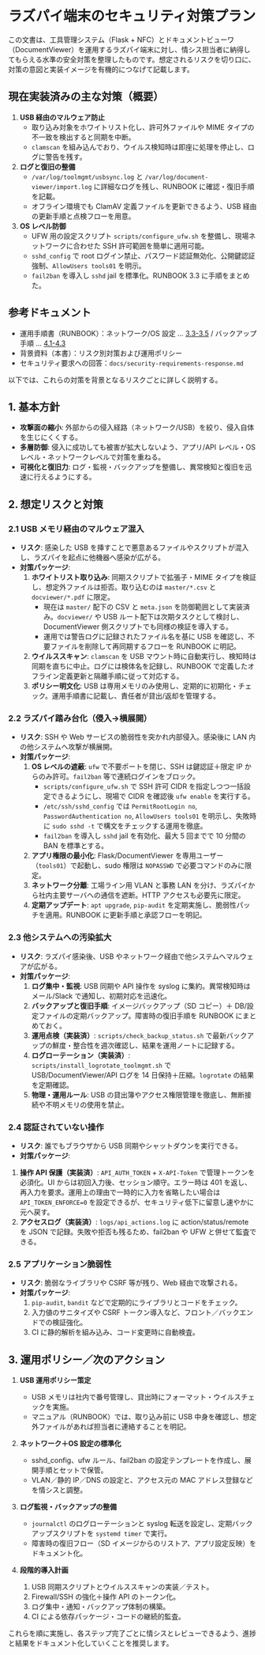 # ラズパイ端末のセキュリティ対策プラン

この文書は、工具管理システム（Flask + NFC）とドキュメントビューワ（DocumentViewer）を運用するラズパイ端末に対し、情シス担当者に納得してもらえる水準の安全対策を整理したものです。想定されるリスクを切り口に、対策の意図と実装イメージを有機的につなげて記載します。

## 現在実装済みの主な対策（概要）

1. **USB 経由のマルウェア防止**  
   - 取り込み対象をホワイトリスト化し、許可外ファイルや MIME タイプの不一致を検出すると同期を中断。  
   - `clamscan` を組み込んでおり、ウイルス検知時は即座に処理を停止し、ログに警告を残す。
2. **ログと復旧の整備**  
   - `/var/log/toolmgmt/usbsync.log` と `/var/log/document-viewer/import.log` に詳細なログを残し、RUNBOOK に確認・復旧手順を記載。  
   - オフライン環境でも ClamAV 定義ファイルを更新できるよう、USB 経由の更新手順と点検フローを用意。
3. **OS レベル防御**  
   - UFW 用の設定スクリプト `scripts/configure_ufw.sh` を整備し、現場ネットワークに合わせた SSH 許可範囲を簡単に適用可能。  
   - `sshd_config` で root ログイン禁止、パスワード認証無効化、公開鍵認証強制、`AllowUsers tools01` を明示。  
   - `fail2ban` を導入し `sshd` jail を標準化。RUNBOOK 3.3 に手順をまとめた。

## 参考ドキュメント

- 運用手順書（RUNBOOK）：ネットワーク/OS 設定 … [3.3-3.5](../RUNBOOK.md#33-os-レベル防御firewall--ssh) / バックアップ手順 … [4.1-4.3](../RUNBOOK.md#41-日次バックアップ保持-14-日)
- 背景資料（本書）：リスク別対策および運用ポリシー
- セキュリティ要求への回答：`docs/security-requirements-response.md`

以下では、これらの対策を背景となるリスクごとに詳しく説明する。

## 1. 基本方針

- **攻撃面の縮小**: 外部からの侵入経路（ネットワーク/USB）を絞り、侵入自体を生じにくくする。
- **多層防御**: 侵入に成功しても被害が拡大しないよう、アプリ/API レベル・OS レベル・ネットワークレベルで対策を重ねる。
- **可視化と復旧力**: ログ・監視・バックアップを整備し、異常検知と復旧を迅速に行えるようにする。

## 2. 想定リスクと対策

### 2.1 USB メモリ経由のマルウェア混入
- **リスク**: 感染した USB を挿すことで悪意あるファイルやスクリプトが混入し、ラズパイを起点に他機器へ感染が広がる。
- **対策パッケージ**:
  1. **ホワイトリスト取り込み**: 同期スクリプトで拡張子・MIME タイプを検証し、想定外ファイルは拒否。取り込むのは `master/*.csv` と `docviewer/*.pdf` に限定。
      - 現在は `master/` 配下の CSV と `meta.json` を防御範囲として実装済み。`docviewer/` や USB ルート配下は次期タスクとして検討し、DocumentViewer 側スクリプトでも同様の検証を導入する。
      - 運用では警告ログに記録されたファイル名を基に USB を確認し、不要ファイルを削除して再同期するフローを RUNBOOK に明記。
  2. **ウイルススキャン**: `clamscan` を USB マウント時に自動実行し、検知時は同期を直ちに中止。ログには検体名を記録し、RUNBOOK で定義したオフライン定義更新と隔離手順に従って対応する。
  3. **ポリシー明文化**: USB は専用メモリのみ使用し、定期的に初期化・チェック。運用手順書に記載し、責任者が貸出/返却を管理する。

### 2.2 ラズパイ踏み台化（侵入→横展開）
- **リスク**: SSH や Web サービスの脆弱性を突かれ内部侵入。感染後に LAN 内の他システムへ攻撃が横展開。
- **対策パッケージ**:
  1. **OS レベルの遮蔽**: `ufw` で不要ポートを閉じ、SSH は鍵認証＋限定 IP からのみ許可。`fail2ban` 等で連続ログインをブロック。
      - `scripts/configure_ufw.sh` で SSH 許可 CIDR を指定しつつ一括設定できるようにし、現場で CIDR を確認後 `ufw enable` を実行する。
      - `/etc/ssh/sshd_config` では `PermitRootLogin no`, `PasswordAuthentication no`, `AllowUsers tools01` を明示し、失敗時に `sudo sshd -t` で構文をチェックする運用を徹底。
      - `fail2ban` を導入し `sshd` jail を有効化、最大 5 回までで 10 分間の BAN を標準とする。
  2. **アプリ権限の最小化**: Flask/DocumentViewer を専用ユーザー（`tools01`）で起動し、sudo 権限は `NOPASSWD` で必要コマンドのみに限定。
  3. **ネットワーク分離**: 工場ライン用 VLAN と事務 LAN を分け、ラズパイから社内主要サーバへの通信を遮断。HTTP アクセスも必要先に限定。
  4. **定期アップデート**: `apt upgrade`, `pip-audit` を定期実施し、脆弱性パッチを適用。RUNBOOK に更新手順と承認フローを明記。

### 2.3 他システムへの汚染拡大
- **リスク**: ラズパイ感染後、USB やネットワーク経由で他システムへマルウェアが広がる。
- **対策パッケージ**:
  1. **ログ集中・監視**: USB 同期や API 操作を syslog に集約。異常検知時はメール/Slack で通知し、初期対応を迅速化。
  2. **バックアップと復旧手順**: イメージバックアップ（SD コピー）＋ DB/設定ファイルの定期バックアップ。障害時の復旧手順を RUNBOOK にまとめておく。
  3. **運用点検（実装済）**: `scripts/check_backup_status.sh` で最新バックアップの鮮度・整合性を週次確認し、結果を運用ノートに記録する。
  4. **ログローテーション（実装済）**: `scripts/install_logrotate_toolmgmt.sh` で USB/DocumentViewer/API ログを 14 日保持＋圧縮。`logrotate` の結果を定期確認。
  3. **物理・運用ルール**: USB の貸出簿やアクセス権限管理を徹底し、無断接続や不明メモリの使用を禁止。

### 2.4 認証されていない操作
- **リスク**: 誰でもブラウザから USB 同期やシャットダウンを実行できる。
- **対策パッケージ**:
1. **操作 API 保護（実装済）**: `API_AUTH_TOKEN` + `X-API-Token` で管理トークンを必須化。UI からは初回入力後、セッション順守。エラー時は 401 を返し、再入力を要求。運用上の理由で一時的に入力を省略したい場合は `API_TOKEN_ENFORCE=0` を設定できるが、セキュリティ低下に留意し速やかに元へ戻す。
  2. **アクセスログ（実装済）**: `logs/api_actions.log` に action/status/remote を JSON で記録。失敗や拒否も残るため、fail2ban や UFW と併せて監査できる。

### 2.5 アプリケーション脆弱性
- **リスク**: 脆弱なライブラリや CSRF 等が残り、Web 経由で攻撃される。
- **対策パッケージ**:
  1. `pip-audit`, `bandit` などで定期的にライブラリとコードをチェック。
  2. 入力値のサニタイズや CSRF トークン導入など、フロント／バックエンドでの検証強化。
  3. CI に静的解析を組み込み、コード変更時に自動検査。

## 3. 運用ポリシー／次のアクション

1. **USB 運用ポリシー策定**
   - USB メモリは社内で番号管理し、貸出時にフォーマット・ウイルスチェックを実施。
   - マニュアル（RUNBOOK）では、取り込み前に USB 中身を確認し、想定外ファイルがあれば担当者に連絡することを明記。

2. **ネットワーク＋OS 設定の標準化**
   - sshd_config、ufw ルール、fail2ban の設定テンプレートを作成し、展開手順とセットで保管。
   - VLAN／静的 IP／DNS の設定と、アクセス元の MAC アドレス登録などを情シスと調整。

3. **ログ監視・バックアップの整備**
   - `journalctl` のログローテーションと syslog 転送を設定し、定期バックアップスクリプトを `systemd timer` で実行。
   - 障害時の復旧フロー（SD イメージからのリストア、アプリ設定反映）をドキュメント化。

4. **段階的導入計画**
   1. USB 同期スクリプトとウイルススキャンの実装／テスト。
   2. Firewall/SSH の強化＋操作 API のトークン化。
   3. ログ集中・通知・バックアップ体制の構築。
   4. CI による依存パッケージ・コードの継続的監査。

これらを順に実施し、各ステップ完了ごとに情シスとレビューできるよう、進捗と結果をドキュメント化していくことを推奨します。
